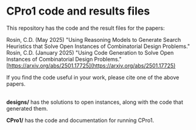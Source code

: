 # CPro1 code and results files

This repository has the code and the result files for the papers:<br>

Rosin, C.D. (May 2025) "Using Reasoning Models to Generate Search Heuristics that Solve Open Instances of Combinatorial Design Problems."<br>
Rosin, C.D. (January 2025) "Using Code Generation to Solve Open Instances of Combinatorial Design Problems." [https://arxiv.org/abs/2501.17725](https://arxiv.org/abs/2501.17725)<br>

If you find the code useful in your work, please cite one of the above papers.<br>
<br>

**designs/** has the solutions to open instances, along with the code that generated them.

**CPro1/** has the code and documentation for running CPro1.
